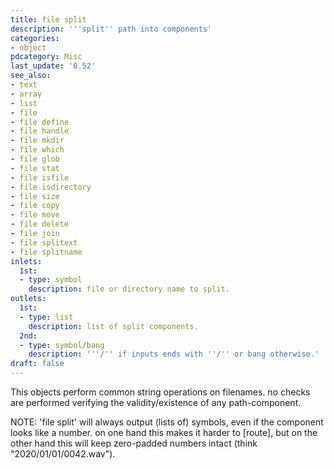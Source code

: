 ```yaml
---
title: file split
description: '''split'' path into components'
categories:
- object
pdcategory: Misc
last_update: '0.52'
see_also:
- text
- array
- list
- file
- file define
- file handle
- file mkdir
- file which
- file glob
- file stat
- file isfile
- file isdirectory
- file size
- file copy
- file move
- file delete
- file join
- file splitext
- file splitname
inlets:
  1st:
  - type: symbol
    description: file or directory name to split.
outlets:
  1st:
  - type: list
    description: list of split components.
  2nd:
  - type: symbol/bang
    description: '''/'' if inputs ends with ''/'' or bang otherwise.'
draft: false
---
```

This objects perform common string operations on filenames. no checks are performed verifying the validity/existence of any path-component.

NOTE: 'file split' will always output (lists of) symbols, even if the component looks like a number. on one hand this makes it harder to [route], but on the other hand this will keep zero-padded numbers intact (think "2020/01/01/0042.wav").
